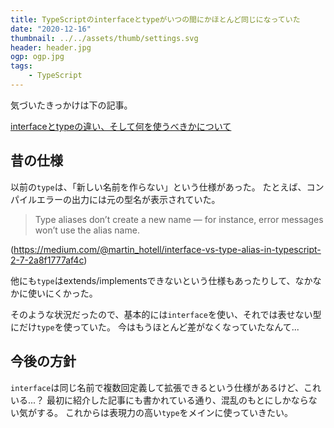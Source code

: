```yaml
---
title: TypeScriptのinterfaceとtypeがいつの間にかほとんど同じになっていた
date: "2020-12-16"
thumbnail: ../../assets/thumb/settings.svg
header: header.jpg
ogp: ogp.jpg
tags:
    - TypeScript
---
```


気づいたきっかけは下の記事。

[interfaceとtypeの違い、そして何を使うべきかについて](https://zenn.dev/luvmini511/articles/6c6f69481c2d17)


## 昔の仕様

以前の`type`は、「新しい名前を作らない」という仕様があった。
たとえば、コンパイルエラーの出力には元の型名が表示されていた。

> Type aliases don’t create a new name — for instance, error messages won’t use the alias name.

(https://medium.com/@martin_hotell/interface-vs-type-alias-in-typescript-2-7-2a8f1777af4c)

他にも`type`はextends/implementsできないという仕様もあったりして、なかなかに使いにくかった。

そのような状況だったので、基本的には`interface`を使い、それでは表せない型にだけ`type`を使っていた。
今はもうほとんど差がなくなっていたなんて...


## 今後の方針

`interface`は同じ名前で複数回定義して拡張できるという仕様があるけど、これいる...？
最初に紹介した記事にも書かれている通り、混乱のもとにしかならない気がする。
これからは表現力の高い`type`をメインに使っていきたい。
